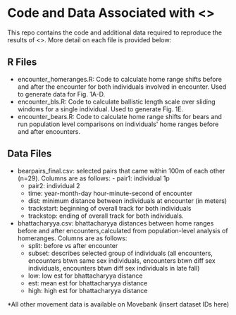 # Code and Data Associated with <<Paper name here>>

This repo contains the code and additional data required to reproduce the results of <<paper name here>>. More detail on each file is provided below:

## R Files
- encounter_homeranges.R: Code to calculate home range shifts before and after the encounter for both individuals involved in encounter. Used to generate data for Fig. 1A-D.
- encounter_bls.R: Code to calculate ballistic length scale over sliding windows for a single individual. Used to generate Fig. 1E.
- encounter_bears.R: Code to calculate home range shifts for bears and run population level comparisons on individuals' home ranges before and after encounters. 

## Data Files
- bearpairs_final.csv: selected pairs that came within 100m of each other (n=29). Columns are as follows:      - pair1: individual 1p
  - pair2: individual 2
  - time: year-month-day hour-minute-second of encounter
  - dist: minimum distance between individuals at encounter (in meters)
  - trackstart: beginning of overall track for both individuals
  - trackstop: ending of overall track for both individuals.
- bhattacharyya.csv: bhattacharyya distances between home ranges before and after encounters,calculated from population-level analysis of homeranges. Columns are as follows:
  - split: before vs after encounter
  - subset: describes selected group of individuals (all encounters, encounters btwn same sex individuals, encounters btwn diff sex individuals, encounters btwn diff sex individuals in late fall)
  - low: low est for bhattacharyya distance
  - est: mean est for bhattacharyya distance
  - high: high est for bhattacharyya distance
      
*All other movement data is available on Movebank (insert dataset IDs here)
      
      
      
      